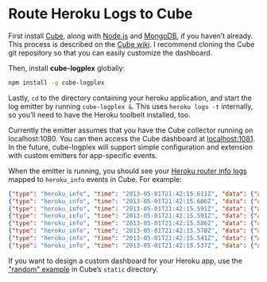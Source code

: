 # Route Heroku Logs to Cube

First install [Cube](http://square.github.io/cube), along with [Node.js](http://nodejs.org) and [MongoDB](http://mongodb.org), if you haven’t already. This process is described on the [Cube wiki](https://github.com/square/cube/wiki). I recommend cloning the Cube git repository so that you can easily customize the dashboard.

Then, install **cube-logplex** globally:

```bash
npm install -g cube-logplex
```

Lastly, `cd` to the directory containing your heroku application, and start the log emitter by running `cube-logplex &`. This uses `heroku logs -t` internally, so you’ll need to have the Heroku toolbelt installed, too.

Currently the emitter assumes that you have the Cube collector running on localhost:1080. You can then access the Cube dashboard at [localhost:1081](http://localhost:1081). In the future, cube-logplex will support simple configuration and extension with custom emitters for app-specific events.

When the emitter is running, you should see your [Heroku router info logs](https://devcenter.heroku.com/articles/logging) mapped to `heroku_info` events in Cube. For example:

```json
{"type": "heroku_info", "time": "2013-05-01T21:42:15.611Z", "data": {"at": "info", "method": "GET", "path": "/mbostock/raw/4341954/thumbnail.png", "host": "bl.ocks.org", "fwd": "192.168.1.1", "dyno": "web.1", "connect": 0, "service": 3, "status": 200, "bytes": 9888}}
{"type": "heroku_info", "time": "2013-05-01T21:42:15.606Z", "data": {"at": "info", "method": "GET", "path": "/mbostock/raw/4342045/thumbnail.png", "host": "bl.ocks.org", "fwd": "192.168.1.1", "dyno": "web.1", "connect": 1, "service": 8, "status": 200, "bytes": 23636}}
{"type": "heroku_info", "time": "2013-05-01T21:42:15.591Z", "data": {"at": "info", "method": "GET", "path": "/mbostock/raw/4348373/thumbnail.png", "host": "bl.ocks.org", "fwd": "192.168.1.1", "dyno": "web.1", "connect": 0, "service": 17, "status": 200, "bytes": 21027}}
{"type": "heroku_info", "time": "2013-05-01T21:42:15.591Z", "data": {"at": "info", "method": "GET", "path": "/mbostock/raw/4349187/thumbnail.png", "host": "bl.ocks.org", "fwd": "192.168.1.1", "dyno": "web.1", "connect": 0, "service": 5, "status": 200, "bytes": 11391}}
{"type": "heroku_info", "time": "2013-05-01T21:42:15.586Z", "data": {"at": "info", "method": "GET", "path": "/mbostock/raw/4343214/thumbnail.png", "host": "bl.ocks.org", "fwd": "192.168.1.1", "dyno": "web.1", "connect": 0, "service": 11, "status": 200, "bytes": 49849}}
{"type": "heroku_info", "time": "2013-05-01T21:42:15.578Z", "data": {"at": "info", "method": "GET", "path": "/mbostock/raw/4347473/thumbnail.png", "host": "bl.ocks.org", "fwd": "192.168.1.1", "dyno": "web.1", "connect": 1, "service": 5, "status": 200, "bytes": 18173}}
{"type": "heroku_info", "time": "2013-05-01T21:42:15.541Z", "data": {"at": "info", "method": "GET", "path": "/mbostock/raw/4349545/thumbnail.png", "host": "bl.ocks.org", "fwd": "192.168.1.1", "dyno": "web.1", "connect": 0, "service": 13, "status": 200, "bytes": 11911}}
{"type": "heroku_info", "time": "2013-05-01T21:42:15.537Z", "data": {"at": "info", "method": "GET", "path": "/mbostock/raw/4349509/thumbnail.png", "host": "bl.ocks.org", "fwd": "192.168.1.1", "dyno": "web.1", "connect": 0, "service": 7, "status": 200, "bytes": 5289}}
```

If you want to design a custom dashboard for your Heroku app, use the ["random" example](https://github.com/square/cube/blob/master/static/random/index.html) in Cube’s `static` directory.

